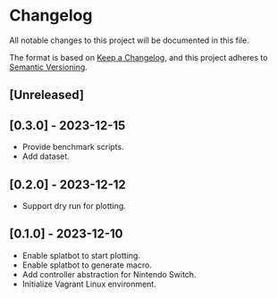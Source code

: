 # Changelog

All notable changes to this project will be documented in this file.

The format is based on [Keep a Changelog](https://keepachangelog.com/en/1.0.0/),
and this project adheres to [Semantic Versioning](https://semver.org/spec/v2.0.0.html).

## [Unreleased]

## [0.3.0] - 2023-12-15
- Provide benchmark scripts.
- Add dataset.

## [0.2.0] - 2023-12-12
- Support dry run for plotting.

## [0.1.0] - 2023-12-10

- Enable splatbot to start plotting.
- Enable splatbot to generate macro.
- Add controller abstraction for Nintendo Switch.
- Initialize Vagrant Linux environment.
